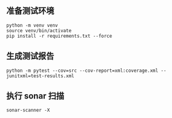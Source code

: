 ## 准备测试环境

```
python -m venv venv
source venv/bin/activate
pip install -r requirements.txt --force
```

## 生成测试报告

```
python -m pytest --cov=src --cov-report=xml:coverage.xml --junitxml=test-results.xml
```

## 执行 sonar 扫描

```
sonar-scanner -X
```
